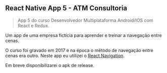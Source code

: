 ## React Native App 5 - ATM Consultoria
>App 5 do curso Desenvolvedor Multiplataforma Android/IOS com React e Redux.

Um app de uma empresa fictícia para aprender e treinar a navegação entre cenas.

O curso foi gravado em 2017 e na época o método de navegação entre cenas era outro. Neste app eu utilizei o [React Navigation](https://reactnavigation.org).

Em breve disponibilizarei o apk de release.
